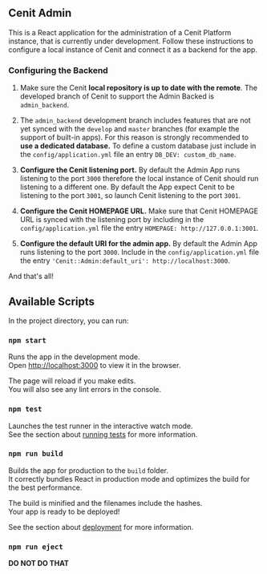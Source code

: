 
## Cenit Admin

This is a React application for the administration of a Cenit Platform instance, that is currently under development.
Follow these instructions to configure a local instance of Cenit and connect it as a backend for the app.

### Configuring the Backend

1. Make sure the Cenit **local repository is up to date with the remote**. The developed branch of Cenit
to support the Admin Backed is `admin_backend`.

2. The `admin_backend` development branch includes features that are not yet synced with the `develop` and `master`
branches (for example the support of built-in apps). For this reason is strongly recommended to **use a dedicated
database.** To define a custom database just include in the `config/application.yml` file an entry
`DB_DEV: custom_db_name`.    

2. **Configure the Cenit listening port.** By default the Admin App runs listening to the port `3000` therefore the local
instance of Cenit should run listening to a different one. By default the App expect Cenit to be listening to the port
`3001`, so launch Cenit listening to the port `3001`.

3. **Configure the Cenit HOMEPAGE URL.** Make sure that Cenit HOMEPAGE URL is synced with the listening port by including
in the `config/application.yml` file the entry `HOMEPAGE: http://127.0.0.1:3001`.

4. **Configure the default URI for the admin app.** By default the Admin App runs listening to the port `3000`.
Include in the `config/application.yml` file the entry `'Cenit::Admin:default_uri': http://localhost:3000`.

And that's all!

## Available Scripts

In the project directory, you can run:

### `npm start`

Runs the app in the development mode.<br>
Open [http://localhost:3000](http://localhost:3000) to view it in the browser.

The page will reload if you make edits.<br>
You will also see any lint errors in the console.

### `npm test`

Launches the test runner in the interactive watch mode.<br>
See the section about [running tests](https://facebook.github.io/create-react-app/docs/running-tests) for more information.

### `npm run build`

Builds the app for production to the `build` folder.<br>
It correctly bundles React in production mode and optimizes the build for the best performance.

The build is minified and the filenames include the hashes.<br>
Your app is ready to be deployed!

See the section about [deployment](https://facebook.github.io/create-react-app/docs/deployment) for more information.

### `npm run eject`

**DO NOT DO THAT**
